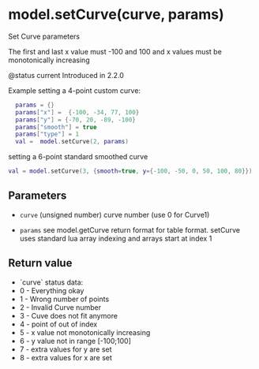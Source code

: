 # model.setCurve(curve, params)



Set Curve parameters

The first and last x value must -100 and 100 and x values must be monotonically increasing

@status current Introduced in 2.2.0

Example setting a 4-point custom curve:
```lua
  params = {}
  params["x"] =  {-100, -34, 77, 100}
  params["y"] = {-70, 20, -89, -100}
  params["smooth"] = true
  params["type"] = 1
  val =  model.setCurve(2, params)
 ```
setting a 6-point standard smoothed curve
 ```lua
 val = model.setCurve(3, {smooth=true, y={-100, -50, 0, 50, 100, 80}})
 ```



## Parameters

* `curve` (unsigned number) curve number (use 0 for Curve1)

* `params` see model.getCurve return format for table format. setCurve uses standard
 lua array indexing and arrays start at index 1



## Return value

* \`curve\` status data:
 * 0 - Everything okay
 * 1 - Wrong number of points
 * 2 - Invalid Curve number
 * 3 - Cuve does not fit anymore
 * 4 - point of out of index
 * 5 - x value not monotonically increasing
 * 6 - y value not in range [-100;100]
 * 7 - extra values for y are set
 * 8 - extra values for x are set



